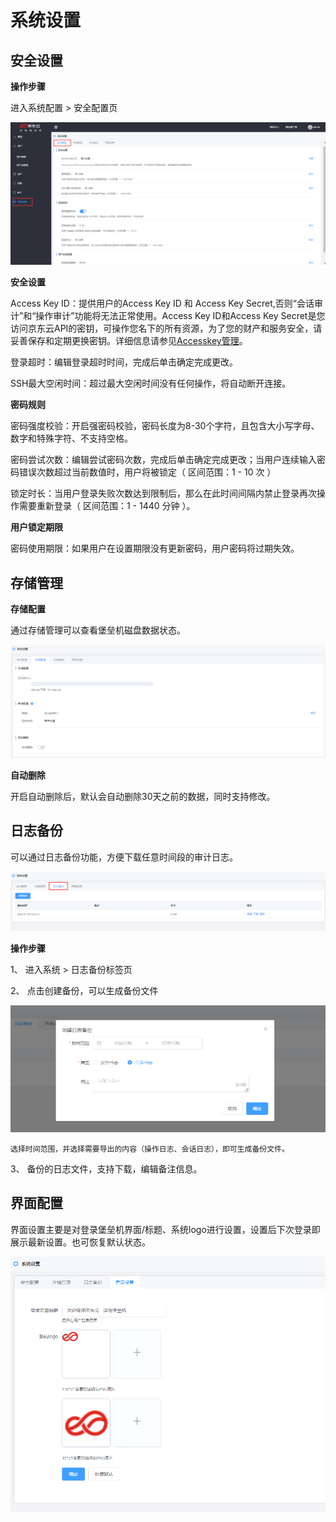 # 系统设置

## 安全设置

**操作步骤**

进入系统配置 > 安全配置页

![](/image/Bastion/security.png) 

**安全设置**

Access Key ID：提供用户的Access Key ID 和 Access Key Secret,否则“会话审计”和“操作审计”功能将无法正常使用。Access Key ID和Access Key Secret是您访问京东云API的密钥，可操作您名下的所有资源，为了您的财产和服务安全，请妥善保存和定期更换密钥。详细信息请参见[Accesskey管理](../../../../User-Service/Account-Management/AccessKey-Management.md)。
   
   登录超时：编辑登录超时时间，完成后单击确定完成更改。
      
   SSH最大空闲时间：超过最大空闲时间没有任何操作，将自动断开连接。

**密码规则**

密码强度校验：开启强密码校验，密码长度为8-30个字符，且包含大小写字母、数字和特殊字符、不支持空格。

密码尝试次数：编辑尝试密码次数，完成后单击确定完成更改；当用户连续输入密码错误次数超过当前数值时，用户将被锁定（ 区间范围：1 - 10 次 ）

锁定时长：当用户登录失败次数达到限制后，那么在此时间间隔内禁止登录再次操作需要重新登录（ 区间范围：1 - 1440 分钟 ）。

**用户锁定期限**

密码使用期限：如果用户在设置期限没有更新密码，用户密码将过期失效。

## 存储管理

**存储配置**

通过存储管理可以查看堡垒机磁盘数据状态。

![](/image/Bastion/security1.png) 


**自动删除**

开启自动删除后，默认会自动删除30天之前的数据，同时支持修改。


## 日志备份

可以通过日志备份功能，方便下载任意时间段的审计日志。

![](/image/Bastion/logbackups.png) 

**操作步骤**

1、 进入系统 > 日志备份标签页

2、 点击创建备份，可以生成备份文件

![](/image/Bastion/backup.png) 

    选择时间范围，并选择需要导出的内容（操作日志、会话日志），即可生成备份文件。
 
3、 备份的日志文件，支持下载，编辑备注信息。

## 界面配置

界面设置主要是对登录堡垒机界面/标题、系统logo进行设置，设置后下次登录即展示最新设置。也可恢复默认状态。

![](/image/Bastion/Interfaceconfiguration.png) 


